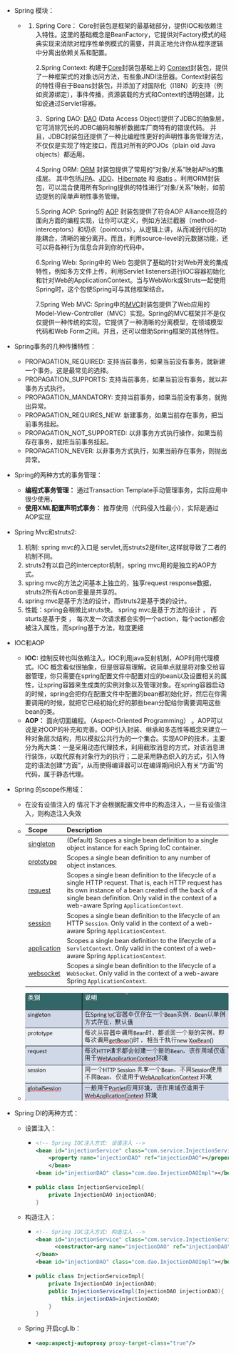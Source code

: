+ Spring 模块：
  
  + 1. Spring Core： Core封装包是框架的最基础部分，提供IOC和依赖注入特性。这里的基础概念是BeanFactory，它提供对Factory模式的经典实现来消除对程序性单例模式的需要，并真正地允许你从程序逻辑中分离出依赖关系和配置。
  
       2.Spring Context: 构建于[Core](http://www.mianwww.com/html/2014/03/19750.html#beans-introduction)封装包基础上的 [Context](http://blog.chinaunix.net/u/9295/ch03s08.html)封装包，提供了一种框架式的对象访问方法，有些象JNDI注册器。Context封装包的特性得自于Beans封装包，并添加了对国际化（I18N）的支持（例如资源绑定），事件传播，资源装载的方式和Context的透明创建，比如说通过Servlet容器。
  
       3．Spring DAO:  [DAO](http://www.mianwww.com/html/2014/03/19750.html#dao-introduction) (Data Access Object)提供了JDBC的抽象层，它可消除冗长的JDBC编码和解析数据库厂商特有的错误代码。 并且，JDBC封装包还提供了一种比编程性更好的声明性事务管理方法，不仅仅是实现了特定接口，而且对所有的POJOs（plain old Java objects）都适用。

       4.Spring ORM: [ORM](http://www.mianwww.com/html/2014/03/19750.html#orm-introduction) 封装包提供了常用的“对象/关系”映射APIs的集成层。 其中包括[JPA](http://blog.chinaunix.net/u/9295/ch12s07.html)、[JDO](http://blog.chinaunix.net/u/9295/ch12s03.html)、[Hibernate](http://blog.chinaunix.net/u/9295/ch12s02.html) 和 [iBatis](http://blog.chinaunix.net/u/9295/ch12s06.html) 。利用ORM封装包，可以混合使用所有Spring提供的特性进行“对象/关系”映射，如前边提到的简单声明性事务管理。
  
       5.Spring AOP: Spring的 [AOP](http://www.mianwww.com/html/2014/03/19750.html#aop-introduction) 封装包提供了符合AOP Alliance规范的面向方面的编程实现，让你可以定义，例如方法拦截器（method-interceptors）和切点（pointcuts），从逻辑上讲，从而减弱代码的功能耦合，清晰的被分离开。而且，利用source-level的元数据功能，还可以将各种行为信息合并到你的代码中。
  
       6.Spring Web: Spring中的 Web 包提供了基础的针对Web开发的集成特性，例如多方文件上传，利用Servlet listeners进行IOC容器初始化和针对Web的ApplicationContext。当与WebWork或Struts一起使用Spring时，这个包使Spring可与其他框架结合。
  
       7.Spring Web MVC: Spring中的[MVC](http://www.mianwww.com/html/2014/03/19750.html#mvc-introduction)封装包提供了Web应用的Model-View-Controller（MVC）实现。Spring的MVC框架并不是仅仅提供一种传统的实现，它提供了一种清晰的分离模型，在领域模型代码和Web Form之间。并且，还可以借助Spring框架的其他特性。
  
+ Spring事务的几种传播特性：
  
  + PROPAGATION_REQUIRED: 支持当前事务，如果当前没有事务，就新建一个事务。这是最常见的选择。 
  + PROPAGATION_SUPPORTS: 支持当前事务，如果当前没有事务，就以非事务方式执行。 
  + PROPAGATION_MANDATORY: 支持当前事务，如果当前没有事务，就抛出异常。 
  + PROPAGATION_REQUIRES_NEW: 新建事务，如果当前存在事务，把当前事务挂起。 
  + PROPAGATION_NOT_SUPPORTED: 以非事务方式执行操作，如果当前存在事务，就把当前事务挂起。 
  + PROPAGATION_NEVER: 以非事务方式执行，如果当前存在事务，则抛出异常。 
  
+ Spring的两种方式的事务管理：
  + **编程式事务管理：** 通过Transaction Template手动管理事务，实际应用中很少使用，
  + **使用XML配置声明式事务：** 推荐使用（代码侵入性最小），实际是通过AOP实现

+ Spring Mvc和struts2:
  	1. 机制: spring   mvc的入口是 servlet,而struts2是filter,这样就导致了二者的机制不同。
   	2. struts2有以自己的interceptor机制，spring mvc用的是独立的AOP方式。
   	3. spring mvc的方法之间基本上独立的，独享request response数据，struts2所有Action变量是共享的。
   	4. spring mvc是基于方法的设计，而struts2是基于类的设计。
   	5. 性能：spring会稍微比struts快。 spring mvc是基于方法的设计 ， 而sturts是基于类 ， 每次发一次请求都会实例一个action，每个action都会被注入属性，而spring基于方法，粒度更细

+ IOC和AOP

   + **IOC:** 控制反转也叫依赖注入。IOC利用java反射机制，AOP利用代理模式。IOC 概念看似很抽象，但是很容易理解。说简单点就是将对象交给容器管理，你只需要在spring配置文件中配置对应的bean以及设置相关的属性，让spring容器来生成类的实例对象以及管理对象。在spring容器启动的时候，spring会把你在配置文件中配置的bean都初始化好，然后在你需要调用的时候，就把它已经初始化好的那些bean分配给你需要调用这些bean的类。
   + **AOP：** 面向切面编程。（Aspect-Oriented Programming） 。AOP可以说是对OOP的补充和完善。OOP引入封装、继承和多态性等概念来建立一种对象层次结构，用以模拟公共行为的一个集合。实现AOP的技术，主要分为两大类：一是采用动态代理技术，利用截取消息的方式，对该消息进行装饰，以取代原有对象行为的执行；二是采用静态织入的方式，引入特定的语法创建“方面”，从而使得编译器可以在编译期间织入有关“方面”的代码，属于静态代理。

   

+ Spring 的scope作用域：

  + 在没有设值注入的	情况下才会根据配置文件中的构造注入，一旦有设值注入，则构造注入失效

  + | Scope                                                        | Description                                                  |
    | :----------------------------------------------------------- | :----------------------------------------------------------- |
    | [singleton](https://docs.spring.io/spring-framework/docs/current/reference/html/core.html#beans-factory-scopes-singleton) | (Default) Scopes a single bean definition to a single object instance for each Spring IoC container. |
    | [prototype](https://docs.spring.io/spring-framework/docs/current/reference/html/core.html#beans-factory-scopes-prototype) | Scopes a single bean definition to any number of object instances. |
    | [request](https://docs.spring.io/spring-framework/docs/current/reference/html/core.html#beans-factory-scopes-request) | Scopes a single bean definition to the lifecycle of a single HTTP request. That is, each HTTP request has its own instance of a bean created off the back of a single bean definition. Only valid in the context of a web-aware Spring `ApplicationContext`. |
    | [session](https://docs.spring.io/spring-framework/docs/current/reference/html/core.html#beans-factory-scopes-session) | Scopes a single bean definition to the lifecycle of an HTTP `Session`. Only valid in the context of a web-aware Spring `ApplicationContext`. |
    | [application](https://docs.spring.io/spring-framework/docs/current/reference/html/core.html#beans-factory-scopes-application) | Scopes a single bean definition to the lifecycle of a `ServletContext`. Only valid in the context of a web-aware Spring `ApplicationContext`. |
    | [websocket](https://docs.spring.io/spring-framework/docs/current/reference/html/web.html#websocket-stomp-websocket-scope) | Scopes a single bean definition to the lifecycle of a `WebSocket`. Only valid in the context of a web-aware Spring `ApplicationContext`. |

  + ![1569398227237](../../images/1569398227237.png)

+ Spring DI的两种方式：

  + 设置注入：

    + ```xml
      <!-- Spring IOC注入方式: 设值注入 -->
      <bean id="injectionService" class="com.service.InjectionServiceImpl">
          <property name="injectionDAO" ref="injectionDAO"></property>
          </bean>
      <bean id="injectionDAO" class="com.dao.InjectionDAOImpl"></bean>
      ```

    + ```java
      public class InjectionServiceImpl{
          private InjectionDAO injectionDAO;
      }
      ```

  + 构造注入：

    + ```xml
      <!-- Spring IOC注入方式: 构造注入 -->
      <bean id="injectionService" class="com.service.InjectionServiceImpl">
          	<constructor-arg name="injectionDAO" ref="injectionDAO"></constructor-arg>
      </bean> 
      <bean id="injectionDAO" class="com.dao.InjectionDAOImpl"></bean>
      ```

    + ```java
      public class InjectionServiceImpl{
          private InjectionDAO injectionDAO;
          public InjectionServiceImpl(InjectionDAO injectionDAO){
              this.injectionDAO=injectionDAO;
          }
      }
      ```

  + Spring 开启cgLIb：
  
    + ```xml
      <aop:aspectj-autoproxy proxy-target-class="true"/>
      ```
